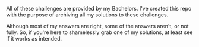 All of these challenges are provided by my Bachelors.
I've created this repo with the purpose of archiving all my solutions to these challenges.

Although most of my answers are right, some of the answers aren't, or not fully.
So, if you're here to shamelessly grab one of my solutions, at least see if it works as intended.
